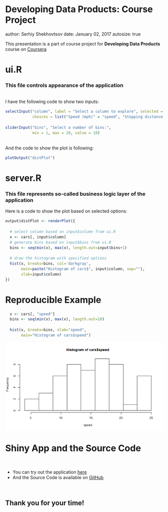 Developing Data Products: Course Project
========================================================
author: Serhiy Shekhovtsov
date: January 02, 2017
autosize: true


This presentation is a part of course project for **Developing Data Products** course on [Coursera](https://www.coursera.org)

ui.R
========================================================
### This file controls appearance of the application
<br>
I have the following code to show two inputs:

```r
selectInput("column", label = "Select a column to explore", selected = "speed",
            choices = list("Speed (mph)" = "speed", "Stopping distance (ft)" = "dist")),

sliderInput("bins", "Select a number of bins:",
            min = 1, max = 20, value = 10)
```
<br>
And the code to show the plot is following:

```r
plotOutput("distPlot")
```
server.R
========================================================
### This file represents so-called business logic layer of the application

Here is a code to show the plot based on selected options:

```r
output$distPlot <- renderPlot({
  
  # select column based on input$column from ui.R
  x <- cars[, input$column]
  # generate bins based on input$bins from ui.R
  bins <- seq(min(x), max(x), length.out=input$bins+1)

  # draw the histogram with specified options
  hist(x, breaks=bins, col='darkgray',
       main=paste("Histogram of cars$", input$column, sep=""),
       xlab=input$column)
})
```

Reproducible Example
========================================================

```r
  x <- cars[, "speed"]
  bins <- seq(min(x), max(x), length.out=10)
  
  hist(x, breaks=bins, xlab="speed",
       main="Histogram of cars$speed")
```

<img src="presentation-figure/unnamed-chunk-4-1.png" title="plot of chunk unnamed-chunk-4" alt="plot of chunk unnamed-chunk-4" style="display: block; margin: auto;" />


Shiny App and the Source Code
========================================================

<br>

* You can try out the application [here](https://serhii.shinyapps.io/developing_data_products_course_project/)
* And the Source Code is available on [GitHub](https://github.com/Serhiy-Shekhovtsov/data-products)

<br>

## Thank you for your time!
